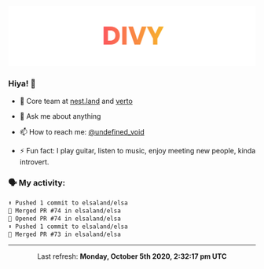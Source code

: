 
![](https://github.com/divy-work/divy-work/raw/master/assets/divy.png)

### Hiya! 👋

- 🔭 Core team at [nest.land](https://github.com/nestdotland/nest.land) and [verto](https://github.com/useverto/verto)

- 💬 Ask me about anything

- 📫 How to reach me: [@undefined_void](https://instagram.com/divy.exe)

- ⚡ Fun fact: I play guitar, listen to music, enjoy meeting new people, kinda introvert.

### 🗣 My activity:

```
⬆️ Pushed 1 commit to elsaland/elsa
🎉 Merged PR #74 in elsaland/elsa
💪 Opened PR #74 in elsaland/elsa
⬆️ Pushed 1 commit to elsaland/elsa
🎉 Merged PR #73 in elsaland/elsa
```

------------
<p align="center">Last refresh: <b>Monday, October 5th 2020, 2:32:17 pm UTC</b></p>
